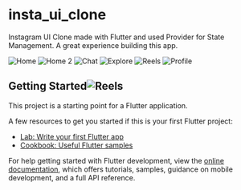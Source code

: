 # insta_ui_clone

Instagram UI Clone made with Flutter and used Provider for State Management. A great experience building this app. 

![Home](https://github.com/Sahilb315/Insta-UI-Clone/assets/132160241/2e761927-b535-463f-8f01-98829e15f1a1)
![Home 2](https://github.com/Sahilb315/Insta-UI-Clone/assets/132160241/d1867374-ac64-4b16-9f51-6cea18e152f6)
![Chat](https://github.com/Sahilb315/Insta-UI-Clone/assets/132160241/c7c9a900-d82c-4177-bf6c-ae95b6945a8d)
![Explore](https://github.com/Sahilb315/Insta-UI-Clone/assets/132160241/48c43698-e5ce-406e-8a69-4d2d5a1fdaaf)
![Reels](https://github.com/Sahilb315/Insta-UI-Clone/assets/132160241/5d066ca0-16e4-447d-a27f-848f191505bd)
![Profile](https://github.com/Sahilb315/Insta-UI-Clone/assets/132160241/a5b0d2a7-0639-4b70-bb9f-ab87953feb35)

## Getting Started![Reels](https://github.com/Sahilb315/Insta-UI-Clone/assets/132160241/44af79de-6f93-455a-bb44-817dc2533c0c)


This project is a starting point for a Flutter application.

A few resources to get you started if this is your first Flutter project:

- [Lab: Write your first Flutter app](https://docs.flutter.dev/get-started/codelab)
- [Cookbook: Useful Flutter samples](https://docs.flutter.dev/cookbook)

For help getting started with Flutter development, view the
[online documentation](https://docs.flutter.dev/), which offers tutorials,
samples, guidance on mobile development, and a full API reference.
